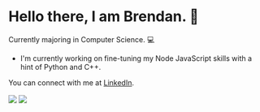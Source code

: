 # Hello there, I am Brendan. 👋
Currently majoring in Computer Science. 💻

- I'm currently working on fine-tuning my Node JavaScript skills with a hint of Python and C++.

You can connect with me at [LinkedIn](https://www.linkedin.com/in/3brendan/).

<img align="center" src="https://github-readme-stats.vercel.app/api?username=3brendan&count_private=true&show_icons=true&hide=&prs&hide=issue&theme=darcula"/>
<img align="center" src="https://github-readme-stats.vercel.app/api/top-langs/?username=3brendan&langs_count=8&layout=compact"/>
